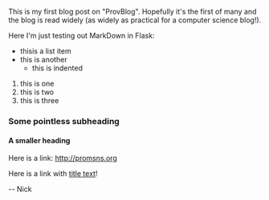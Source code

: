 This is my first blog post on "ProvBlog". Hopefully it's the first of many and the blog is read widely (as widely as practical for a computer science blog!).

Here I'm just testing out MarkDown in Flask:

* thisis a list item
* this is another
  * this is indented

1. this is one
2. this is two
4. this is three

### Some pointless subheading
#### A smaller heading
Here is a link: http://promsns.org

Here is a link with [title text](http://promsns.org)!

-- Nick
